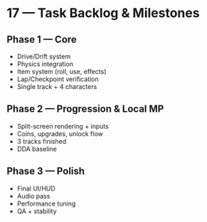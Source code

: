 # 17 — Task Backlog & Milestones
## Phase 1 — Core
- Drive/Drift system
- Physics integration
- Item system (roll, use, effects)
- Lap/Checkpoint verification
- Single track + 4 characters

## Phase 2 — Progression & Local MP
- Split-screen rendering + inputs
- Coins, upgrades, unlock flow
- 3 tracks finished
- DDA baseline

## Phase 3 — Polish
- Final UI/HUD
- Audio pass
- Performance tuning
- QA + stability
